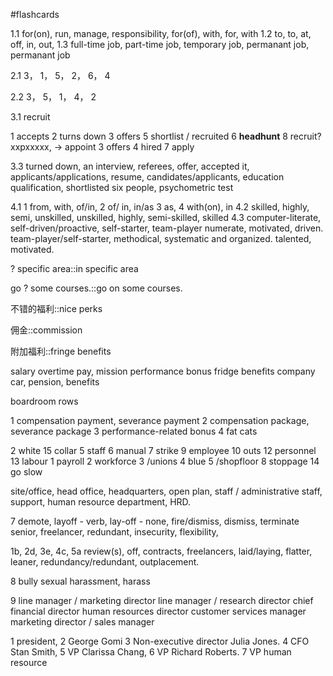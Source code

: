#flashcards 

1.1
for(on), run, manage, responsibility, for(of), with, for, with
1.2
to, to, at, off, in, out, 
1.3
full-time job, part-time job, temporary job, permanant job, permanant job

2.1
3， 1， 5， 2， 6， 4

2.2
3， 5， 1， 4， 2

3.1
recruit

1 accepts
2 turns down
3 offers
5 shortlist / recruited 
6 **headhunt**
8 recruit?    xxpxxxxx, -> appoint
3 offers
4 hired
7 apply

3.3 turned down, an interview, referees, offer, accepted it, applicants/applications, resume, candidates/applicants, education qualification, shortlisted six people, psychometric test  

4.1 
1 from, with, of/in, 
2 of/ in, in/as
3 as, 4 with(on), in
4.2 skilled, highly, semi, unskilled, unskilled, highly, semi-skilled, skilled
4.3 computer-literate, self-driven/proactive, self-starter, team-player
numerate, motivated, driven.  team-player/self-starter, methodical, systematic and organized.
talented, motivated. 

? specific area::in specific area
<!--SR:!2024-11-26,49,250-->
go ? some courses.::go on some courses.
<!--SR:!2024-11-01,25,250-->

不错的福利::nice perks
<!--SR:!2024-10-30,22,230-->
佣金::commission
<!--SR:!2024-11-01,24,250-->
附加福利::fringe benefits
<!--SR:!2024-10-11,1,170-->

salary
overtime pay, mission
performance bonus
fridge benefits
company car, pension, benefits

boardroom rows

1 compensation payment, severance payment
2 compensation package, severance package
3 performance-related bonus
4 fat cats

2 white
15 collar
5 staff
6 manual
7 strike
9 employee
10 outs
12 personnel
13 labour
1 payroll
2 workforce
3 /unions
4 blue
5 /shopfloor
8 stoppage
14 go slow

site/office, head office, headquarters, open plan, staff / administrative staff, support, human resource department, HRD.

7
demote, layoff - verb, lay-off - none, fire/dismiss, dismiss, terminate
senior, freelancer, redundant, insecurity, flexibility, 

1b, 2d, 3e, 4c, 5a
review(s), off, contracts, freelancers, laid/laying, flatter, leaner, redundancy/redundant, outplacement. 

8
bully
sexual harassment, harass

9
line manager / marketing director
line manager / research director
chief financial director
human resources director
customer services manager
marketing director / sales manager

1 president, 2 George Gomi 3 Non-executive director Julia Jones. 4 CFO Stan Smith, 5 VP Clarissa Chang, 6 VP Richard Roberts. 7 VP human resource